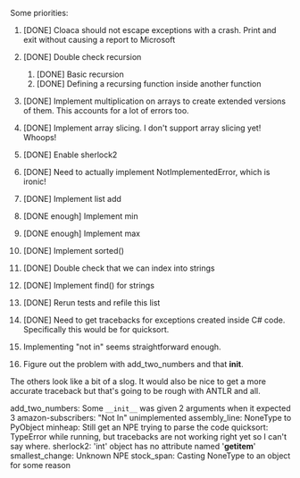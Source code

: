 Some priorities:

1. [DONE] Cloaca should not escape exceptions with a crash. Print and exit without causing a report to Microsoft
2. [DONE] Double check recursion
   1. [DONE] Basic recursion
   2. [DONE] Defining a recursing function inside another function
3. [DONE] Implement multiplication on arrays to create extended versions of them. This accounts for a lot of errors too.
4. [DONE] Implement array slicing. I don't support array slicing yet! Whoops!
5. [DONE] Enable sherlock2 
6. [DONE] Need to actually implement NotImplementedError, which is ironic!
7. [DONE] Implement list add
8. [DONE enough] Implement min
9. [DONE enough] Implement max
10. [DONE] Implement sorted()
12. [DONE] Double check that we can index into strings
12. [DONE] Implement find() for strings
11. [DONE] Rerun tests and refile this list


1. [DONE] Need to get tracebacks for exceptions created inside C# code. Specifically this would be for quicksort.
2. Implementing "not in" seems straightforward enough.
3. Figure out the problem with add_two_numbers and that __init__. 

The others look like a bit of a slog.
It would also be nice to get a more accurate traceback but that's going to be rough with ANTLR and all.


add_two_numbers: Some `__init__` was given 2 arguments when it expected 3
amazon-subscribers: "Not In" unimplemented
assembly_line: NoneType to PyObject
minheap: Still get an NPE trying to parse the code
quicksort: TypeError while running, but tracebacks are not working right yet so I can't say where.
sherlock2: 'int' object has no attribute named '__getitem__'
smallest_change: Unknown NPE
stock_span: Casting NoneType to an object for some reason